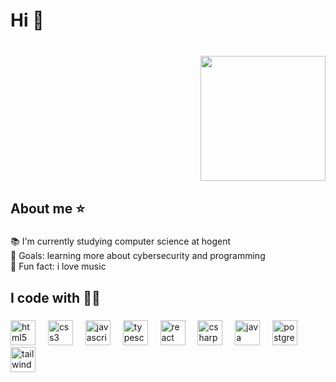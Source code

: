 <h1 align="left">Hi 👋</h1>

###

<br clear="both">

<div align="right">
  <img height="200" src="https://media1.giphy.com/media/v1.Y2lkPTc5MGI3NjExdzhhcXl5eWNtMDJkb3F2YjMxaXk4N2JrbW41YjhwcnNuYnFjcmtxdyZlcD12MV9pbnRlcm5hbF9naWZfYnlfaWQmY3Q9Zw/ASd0Ukj0y3qMM/giphy.gif"  />
</div>

###

<h2 align="left">About me ⭐</h2>

###

<p align="left">📚 I'm currently studying computer science at hogent<br>🎯 Goals: learning more about cybersecurity and programming<br>🎲 Fun fact: i love music</p>

###

<h2 align="left">I code with  🐱‍💻</h2>

###

<div align="left">
  <img src="https://cdn.jsdelivr.net/gh/devicons/devicon/icons/html5/html5-original.svg" height="40" alt="html5 logo"  />
  <img width="12" />
  <img src="https://cdn.jsdelivr.net/gh/devicons/devicon/icons/css3/css3-original.svg" height="40" alt="css3 logo"  />
  <img width="12" />
  <img src="https://cdn.jsdelivr.net/gh/devicons/devicon/icons/javascript/javascript-original.svg" height="40" alt="javascript logo"  />
  <img width="12" />
  <img src="https://cdn.jsdelivr.net/gh/devicons/devicon/icons/typescript/typescript-original.svg" height="40" alt="typescript logo"  />
  <img width="12" />
  <img src="https://cdn.jsdelivr.net/gh/devicons/devicon/icons/react/react-original.svg" height="40" alt="react logo"  />
  <img width="12" />
  <img src="https://cdn.jsdelivr.net/gh/devicons/devicon/icons/csharp/csharp-original.svg" height="40" alt="csharp logo"  />
  <img width="12" />
  <img src="https://cdn.jsdelivr.net/gh/devicons/devicon/icons/java/java-original.svg" height="40" alt="java logo"  />
  <img width="12" />
  <img src="https://cdn.jsdelivr.net/gh/devicons/devicon/icons/postgresql/postgresql-original.svg" height="40" alt="postgresql logo"  />
  <img width="12" />
  <img src="https://cdn.jsdelivr.net/gh/devicons/devicon/icons/tailwindcss/tailwindcss-original-wordmark.svg" height="40" alt="tailwindcss logo"  />
</div>

###
